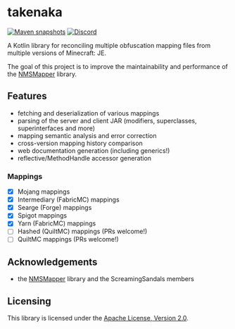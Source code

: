 # takenaka

[![Maven snapshots](https://repo.screamingsandals.org/api/badge/latest/snapshots/me/kcra/takenaka/core?color=000000&name=sandals-snapshots)](https://repo.screamingsandals.org/#/snapshots/me/kcra/takenaka)
[![Discord](https://img.shields.io/discord/1151104250487783555?logo=discord)](https://discord.gg/HZhPBbxpFP)

A Kotlin library for reconciling multiple obfuscation mapping files from multiple versions of Minecraft: JE.

The goal of this project is to improve the maintainability and performance of the [NMSMapper](https://github.com/ScreamingSandals/NMSMapper) library.

## Features

* fetching and deserialization of various mappings
* parsing of the server and client JAR (modifiers, superclasses, superinterfaces and more)
* mapping semantic analysis and error correction
* cross-version mapping history comparison
* web documentation generation (including generics!)
* reflective/MethodHandle accessor generation

### Mappings

- [x] Mojang mappings
- [x] Intermediary (FabricMC) mappings
- [x] Searge (Forge) mappings
- [x] Spigot mappings
- [x] Yarn (FabricMC) mappings
- [ ] Hashed (QuiltMC) mappings (PRs welcome!)
- [ ] QuiltMC mappings (PRs welcome!)

## Acknowledgements

- the [NMSMapper](https://github.com/ScreamingSandals/NMSMapper) library and the ScreamingSandals members

## Licensing

This library is licensed under the [Apache License, Version 2.0](https://github.com/zlataovce/takenaka/blob/master/LICENSE).
